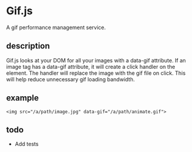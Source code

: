 # Gif.js

A gif performance management service.

## description

Gif.js looks at your DOM for all your images with a data-gif attribute. If an image tag has a data-gif attribute, it will create a click handler on the element. The handler will replace the image with the gif file on click. This will help reduce unnecessary gif loading bandwidth.

## example

`<img src="/a/path/image.jpg" data-gif="/a/path/animate.gif">`

## todo

- Add tests
